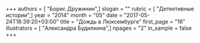 +++
authors = [ "Борис Дружинин",]
slogan = ""
rubric = [ "Детективные истории",]
year = "2014"
month = "05"
date = "2017-05-24T18:39:20+03:00"
title = "Дождь в Люксембурге"
first_page = "16"
illustrators = [ "Александра Будилкина",]
npages = "2"
in_sample = false
+++

